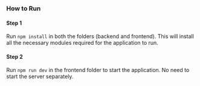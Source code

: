 ### How to Run
#### Step 1
Run `npm install` in both the folders (backend and frontend). This will install all the necessary modules required for the application to run.

#### Step 2
Run `npm run dev` in the frontend folder to start the application. No need to start the server separately.
